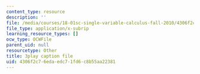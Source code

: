 ```yaml
---
content_type: resource
description: ''
file: /media/courses/18-01sc-single-variable-calculus-fall-2010/4306f2c76edaedc71fd6c8b55aa22381_uc4xJsi99bk.srt
file_type: application/x-subrip
learning_resource_types: []
ocw_type: OCWFile
parent_uid: null
resourcetype: Other
title: 3play caption file
uid: 4306f2c7-6eda-edc7-1fd6-c8b55aa22381
---
```

